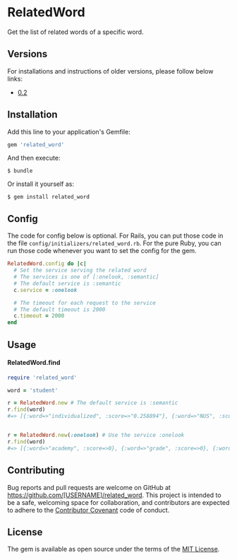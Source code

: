 # RelatedWord

Get the list of related words of a specific word.

## Versions

For installations and instructions of older versions, please follow below links:
* [0.2](https://github.com/lmduc/related_word/tree/v0.2)

## Installation

Add this line to your application's Gemfile:

```ruby
gem 'related_word'
```

And then execute:

    $ bundle

Or install it yourself as:

    $ gem install related_word

## Config

The code for config below is optional. For Rails, you can put those code in the file `config/initializers/related_word.rb`. For the pure Ruby, you can run those code whenever you want to set the config for the gem.

```ruby
RelatedWord.config do |c|
  # Set the service serving the related word
  # The services is one of [:onelook, :semantic]
  # The default service is :semantic
  c.service = :onelook

  # The timeout for each request to the service
  # The default timeout is 2000
  c.timeout = 2000
end
```

## Usage

#### RelatedWord.find
```ruby
require 'related_word'

word = 'student'

r = RelatedWord.new # The default service is :semantic
r.find(word)
#=> [{:word=>"individualized", :score=>"0.258894"}, {:word=>"NUS", :score=>"0.206925"}, {:word=>"extracurricular", :score=>"0.206289"}, {:word=>"Yearbook", :score=>"0.197864"}, ...]


r = RelatedWord.new(:onelook) # Use the service :onelook
r.find(word)
#=> [{:word=>"academy", :score=>0}, {:word=>"grade", :score=>0}, {:word=>"seminary", :score=>0}, {:word=>"college", :score=>0}, {:word=>"graduate", :score=>0}, ...]
```

## Contributing

Bug reports and pull requests are welcome on GitHub at https://github.com/[USERNAME]/related_word. This project is intended to be a safe, welcoming space for collaboration, and contributors are expected to adhere to the [Contributor Covenant](http://contributor-covenant.org) code of conduct.


## License

The gem is available as open source under the terms of the [MIT License](http://opensource.org/licenses/MIT).
